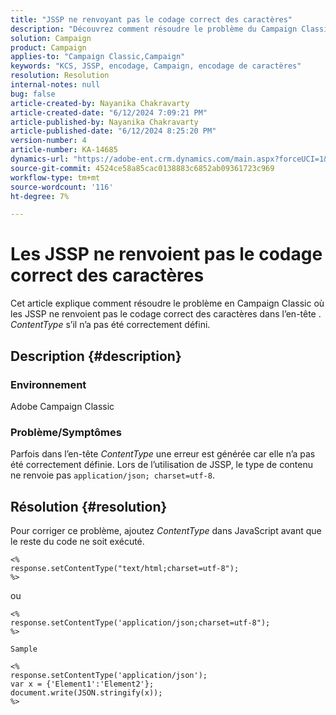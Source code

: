 ```yaml
---
title: "JSSP ne renvoyant pas le codage correct des caractères"
description: "Découvrez comment résoudre le problème du Campaign Classic où les JSSP ne renvoient pas le codage correct des caractères dans l’en-tête ContentType."
solution: Campaign
product: Campaign
applies-to: "Campaign Classic,Campaign"
keywords: "KCS, JSSP, encodage, Campaign, encodage de caractères"
resolution: Resolution
internal-notes: null
bug: false
article-created-by: Nayanika Chakravarty
article-created-date: "6/12/2024 7:09:21 PM"
article-published-by: Nayanika Chakravarty
article-published-date: "6/12/2024 8:25:20 PM"
version-number: 4
article-number: KA-14685
dynamics-url: "https://adobe-ent.crm.dynamics.com/main.aspx?forceUCI=1&pagetype=entityrecord&etn=knowledgearticle&id=9bd39f42-ef28-ef11-840a-000d3a3764e0"
source-git-commit: 4524ce58a85cac0138883c6852ab09361723c969
workflow-type: tm+mt
source-wordcount: '116'
ht-degree: 7%

---
```


# Les JSSP ne renvoient pas le codage correct des caractères


Cet article explique comment résoudre le problème en Campaign Classic où les JSSP ne renvoient pas le codage correct des caractères dans l’en-tête . *ContentType* s’il n’a pas été correctement défini.

## Description {#description}


### <b>Environnement</b>

Adobe Campaign Classic

### <b>Problème/Symptômes</b>

Parfois dans l’en-tête *ContentType* une erreur est générée car elle n’a pas été correctement définie. Lors de l’utilisation de JSSP, le type de contenu ne renvoie pas `application/json; charset=utf-8`.


## Résolution {#resolution}


Pour corriger ce problème, ajoutez *ContentType* dans JavaScript avant que le reste du code ne soit exécuté.


```
<%
response.setContentType("text/html;charset=utf-8");
%>
```


ou


```
<%
response.setContentType('application/json;charset=utf-8");
%>

Sample
```



```
<%
response.setContentType('application/json');
var x = {'Element1':'Element2'};
document.write(JSON.stringify(x));
%>
```

